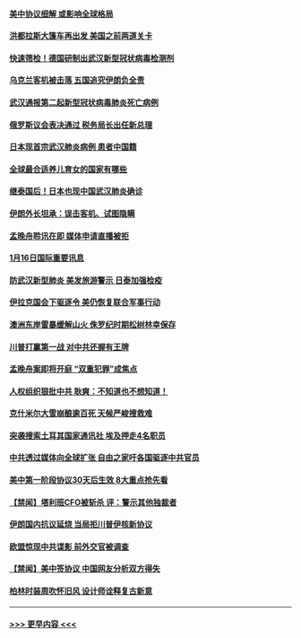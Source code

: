 #### [美中协议细解 或影响全球格局](../pages/prog202/a102754450.md?t=01170822) 
#### [洪都拉斯大篷车再出发 美国之前两道关卡](../pages/prog202/a102754430.md?t=01170822) 
#### [快速筛检！德国研制出武汉新型冠状病毒检测剂](../pages/prog202/a102754330.md?t=01170822) 
#### [乌克兰客机被击落 五国追究伊朗负全责](../pages/prog202/a102754374.md?t=01170822) 
#### [武汉通报第二起新型冠状病毒肺炎死亡病例](../pages/prog202/a102754298.md?t=01170822) 
#### [俄罗斯议会表决通过 税务局长出任新总理](../pages/prog202/a102754288.md?t=01170822) 
#### [日本现首宗武汉肺炎病例 患者中国籍](../pages/prog202/a102754250.md?t=01170822) 
#### [全球最合适养儿育女的国家有哪些](../pages/prog202/a102754198.md?t=01170822) 
#### [继泰国后！日本也现中国武汉肺炎确诊](../pages/prog202/a102754064.md?t=01170822) 
#### [伊朗外长坦承：误击客机、试图隐瞒](../pages/prog202/a102754062.md?t=01170822) 
#### [孟晚舟聆讯在即 媒体申请直播被拒](../pages/prog202/a102754058.md?t=01170822) 
#### [1月16日国际重要讯息](../pages/prog202/a102754054.md?t=01170822) 
#### [防武汉新型肺炎 美发旅游警示 日泰加强检疫](../pages/prog202/a102753986.md?t=01170822) 
#### [伊拉克国会下驱逐令 美仍恢复联合军事行动](../pages/prog202/a102753975.md?t=01170822) 
#### [澳洲东岸雷暴缓解山火 侏罗纪时期松树林幸保存](../pages/prog202/a102753943.md?t=01170822) 
#### [川普打赢第一战 对中共还握有王牌](../pages/prog202/a102753874.md?t=01170822) 
#### [孟晚舟案即将开庭 “双重犯罪”成焦点](../pages/prog202/a102753891.md?t=01170822) 
#### [人权组织狠批中共 耿爽：不知道也不想知道！](../pages/prog202/a102753872.md?t=01170822) 
#### [克什米尔大雪崩酿逾百死 天候严峻搜救难](../pages/prog202/a102753837.md?t=01170822) 
#### [突袭搜索土耳其国家通讯社 埃及押走4名职员](../pages/prog202/a102753805.md?t=01170822) 
#### [中共透过媒体向全球扩张 自由之家吁各国驱逐中共官员](../pages/prog202/a102753798.md?t=01170822) 
#### [美中第一阶段协议30天后生效 8大重点抢先看](../pages/prog202/a102753782.md?t=01170822) 
#### [【禁闻】塔利班CFO被斩杀 评：警示其他独裁者](../pages/prog202/a102753756.md?t=01170822) 
#### [伊朗国内抗议延烧 当局拒川普伊核新协议](../pages/prog202/a102753697.md?t=01170822) 
#### [欧盟惊现中共谍影 前外交官被调查](../pages/prog202/a102753660.md?t=01170822) 
#### [【禁闻】美中签协议 中国网友分析双方得失](../pages/prog202/a102753688.md?t=01170822) 
#### [柏林时装周吹怀旧风 设计师诠释复古新意](../pages/prog202/a102753637.md?t=01170822) 

----
#### [ >>> 更早内容 <<< ](../indexes/prog202-earlier.md)
